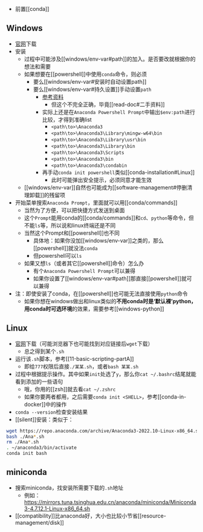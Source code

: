 - 前置[[conda]]
## Windows
- [官网](https://www.anaconda.com/download)下载
- 安装
  - 过程中可能涉及[[windows/env-var#path]]的加入。是否要改就根据你的想法和需要
  - 如果想要在[[powershell]]中使用`conda`命令，则必须
    - 要么[[windows/env-var#安装时自动设置path]]
    - 要么[[windows/env-var#持久设置]]手动设置`path`
      - [参考资料](https://blog.csdn.net/Python_Smily/article/details/105993200)
        - 但这个不完全正确，毕竟[[read-doc#二手资料]]
      - 实际上还是在`Anaconda Powershell Prompt`中输出`$env:path`进行比较，才得到准确list
        - `<path\to>\Anaconda3`
        - `<path\to>\Anaconda3\Library\mingw-w64\bin`
        - `<path\to>\Anaconda3\Library\usr\bin`
        - `<path\to>\Anaconda3\Library\bin`
        - `<path\to>\Anaconda3\Scripts`
        - `<path\to>\Anaconda3\bin`
        - `<path\to>\Anaconda3\condabin`
      - 再手动`conda init powershell`类似[[conda-installation#Linux]]
        - 此时可能弹出安全提示，必须同意才能生效
  - [[windows/env-var]]自然也可能成为[[software-management#停删清理卸载]]的残留项
- 开始菜单搜索`Anaconda Prompt`，里面就可以用[[conda/commands]]
  - 当然为了方便，可以把快捷方式发送到桌面
  - 这个`Prompt`能用conda的[[conda/commands]]和`cd`、`python`等命令，但不能`ls`等，所以说和linux终端还是不同
  - 当然这个Prompt和[[powershell]]也不同
    - 具体地：如果你没加[[windows/env-var]]之类的，那么[[powershell]]就没法`conda`
    - 但powershell可以`ls`
  - 如果又想`ls`（或者其它[[powershell]]命令）怎么办
    - 有个`Anaconda Powershell Prompt`可以兼得
    - 如果你设置了[[windows/env-var#path]]那直接[[powershell]]就可以兼得
- 注：即使安装了conda，在[[powershell]]也可能无法直接使用`python`命令
  - 如果你想在windows做出和linux类似的**不用conda时是‘默认裸’python，用conda时可选环境**的效果，需要参考[[windows-python]]
## Linux
- [官网](https://www.anaconda.com/)下载（可能浏览器下也可能找到对应链接后`wget`下载）
  - 总之得到某个`.sh`
- 运行该`.sh`脚本，参考[[11-basic-scripting-partA]]
  - 即给`777`权限后直接`./某某.sh`，或者`bash 某某.sh`
- 过程中根据提示操作。其中如果`init`处选了`y`，那么你`cat ~/.bashrc`结尾就能看到添加的一些语句
  - 哦，你用的[[zsh]]就去看`cat ~/.zshrc`
  - 如果你要两者都用，之后需要`conda init <SHELL>`，参考[[conda-in-docker]]中的操作
- `conda --version`检查安装结果
- [[silent]]安装：类似于：
```sh
wget https://repo.anaconda.com/archive/Anaconda3-2022.10-Linux-x86_64.sh
bash ./Ana*.sh
rm ./Ana*.sh
. ~/anaconda3/bin/activate
conda init bash
```
## miniconda
- 搜索miniconda，找安装所需要下载的`.sh`地址
  - 例如： https://mirrors.tuna.tsinghua.edu.cn/anaconda/miniconda/Miniconda3-4.7.12.1-Linux-x86_64.sh
- [[compatibility]]比anaconda好，大小也比较小节省[[resource-management/disk]]